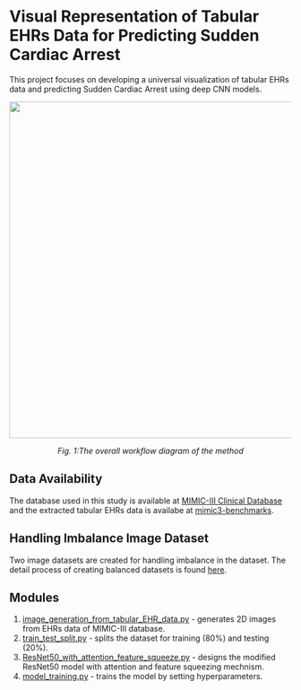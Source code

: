 # Visual Representation of Tabular EHRs Data for Predicting Sudden Cardiac Arrest

This project focuses on developing a universal visualization of tabular EHRs data and predicting Sudden Cardiac Arrest using deep CNN models.

<p align="center">
  <img src="https://github.com/afrin110203/visual_representation_of_Tabular_EHR_for_SCA_prediction/blob/main/img/workflow_diagram.png" width="1000" height="600">
</p>
<p align="center"><i>Fig. 1:The overall workflow diagram of the method</i></p>

## Data Availability
The database used in this study is available at [MIMIC-III Clinical Database](https://physionet.org/content/mimiciii/1.4/) and the extracted tabular EHRs data is availabe at [mimic3-benchmarks](https://github.com/YerevaNN/mimic3-benchmarks). 

## Handling Imbalance Image Dataset
Two image datasets are created for handling imbalance in the dataset. The detail process of creating balanced datasets is found [here](https://github.com/afrin110203/visual_representation_of_Tabular_EHR_for_SCA_prediction/blob/main/img/flowchart_of_image_dataset_creation.png). 
## Modules
1. [image_generation_from_tabular_EHR_data.py](https://github.com/afrin110203/visual_representation_of_Tabular_EHR_for_SCA_prediction/blob/main/src/image_generation_from_tabular_EHR_data.py) - generates 2D images from EHRs data of MIMIC-III database.
2. [train_test_split.py](https://github.com/afrin110203/visual_representation_of_Tabular_EHR_for_SCA_prediction/blob/main/src/train_test_split.py) - splits the dataset for training (80%) and testing (20%).
3. [ResNet50_with_attention_feature_squeeze.py](https://github.com/afrin110203/visual_representation_of_Tabular_EHR_for_SCA_prediction/blob/main/src/ResNet50_with_attention_feature_squeeze.py) - designs the modified ResNet50 model with attention and feature squeezing mechnism.
4. [model_training.py](https://github.com/afrin110203/visual_representation_of_Tabular_EHR_for_SCA_prediction/blob/main/src/model_training.py) - trains the model by setting hyperparameters.


